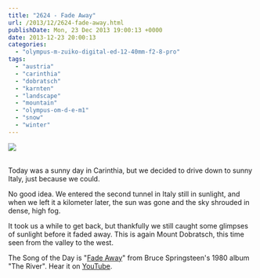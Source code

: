 ```yaml
---
title: "2624 - Fade Away"
url: /2013/12/2624-fade-away.html
publishDate: Mon, 23 Dec 2013 19:00:13 +0000
date: 2013-12-23 20:00:13
categories: 
  - "olympus-m-zuiko-digital-ed-12-40mm-f2-8-pro"
tags: 
  - "austria"
  - "carinthia"
  - "dobratsch"
  - "karnten"
  - "landscape"
  - "mountain"
  - "olympus-om-d-e-m1"
  - "snow"
  - "winter"
---
```

<div class="container">
<div class="center"><a target="_blank" href="https://d25zfm9zpd7gm5.cloudfront.net/1200x1200/2013/20131223_150753_lr.jpg"><img src="https://d25zfm9zpd7gm5.cloudfront.net/0600x0600/2013/20131223_150753_lr.jpg" /></a></div>
</div>
<br />

Today was a sunny day in Carinthia, but we decided to drive down to sunny Italy, just because we could. 

No good idea. We entered the second tunnel in Italy still in sunlight, and when we left it a kilometer later, the sun was gone and the sky shrouded in dense, high fog.

 It took us a while to get back, but thankfully we still caught some glimpses of sunlight before it faded away. This is again Mount Dobratsch, this time seen from the valley to the west.

The Song of the Day is "<a href="http://www.lyricsmode.com/lyrics/b/bruce_springsteen/fade_away.html" target="_blank">Fade Away</a>" from Bruce Springsteen's 1980 album "The River". Hear it on <a href="http://www.youtube.com/watch?v=2OXMvyZJ53o" target="_blank">YouTube</a>.
